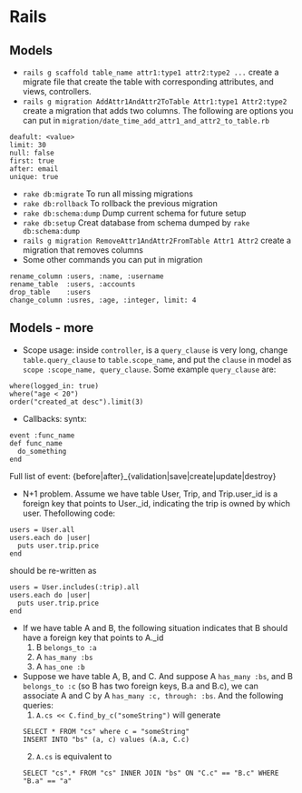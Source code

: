 # Rails

## Models
* ``rails g scaffold table_name attr1:type1 attr2:type2 ...``
create a migrate file that create the table with corresponding attributes, and views, controllers.
* ``rails g migration AddAttr1AndAttr2ToTable Attr1:type1 Attr2:type2``
create a migration that adds two columns. The following are options you can put in `migration/date_time_add_attr1_and_attr2_to_table.rb`

```
deafult: <value>
limit: 30
null: false
first: true
after: email
unique: true
```
* ``rake db:migrate``
To run all missing migrations
* ``rake db:rollback``
To rollback the previous migration
* ``rake db:schema:dump``
Dump current schema for future setup
* ``rake db:setup``
Creat database from schema dumped by ``rake db:schema:dump``
* ``rails g migration RemoveAttr1AndAttr2FromTable Attr1 Attr2``
create a migration that removes columns
* Some other commands you can put in migration
```
rename_column :users, :name, :username
rename_table  :users, :accounts
drop_table    :users
change_column :usres, :age, :integer, limit: 4
```

## Models - more
* Scope usage: inside `controller`, is a `query_clause` is very long,  change `table.query_clause` to `table.scope_name`, and put the `clause` in model as `scope :scope_name, query_clause`. Some example `query_clause` are:
```
where(logged_in: true)
where("age < 20")
order("created_at desc").limit(3)
```
* Callbacks: syntx: 
```
event :func_name
def func_name
  do_something
end
```
Full list of event: {before|after}_{validation|save|create|update|destroy}
* N+1 problem. Assume we have table User, Trip, and Trip.user_id is a foreign key that points to User._id, indicating the trip is owned by which user. Thefollowing code:
```
users = User.all
users.each do |user|
  puts user.trip.price
end
```
should be re-written as
```
users = User.includes(:trip).all
users.each do |user|
  puts user.trip.price
end
```
* If we have table A and B, the following situation indicates that B should have a foreign key that points to A._id
  1. B `belongs_to :a`
  2. A `has_many :bs`
  3. A `has_one :b`
* Suppose we have table A, B, and C. And suppose A `has_many :bs`, and B `belongs_to :c` (so B has two foreign keys, B.a and B.c), we can associate A and C by A `has_many :c, through: :bs`. And the following queries:
  1. `A.cs << C.find_by_c("someString")` will generate
  ```
  SELECT * FROM "cs" where c = "someString"
  INSERT INTO "bs" (a, c) values (A.a, C.c)
  ```
  2. `A.cs` is equivalent to
  ```
  SELECT "cs".* FROM "cs" INNER JOIN "bs" ON "C.c" == "B.c" WHERE "B.a" == "a"
  ```
